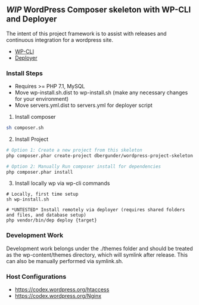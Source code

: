 ## *WIP* WordPress Composer skeleton with WP-CLI and Deployer
The intent of this project framework is to assist with releases and continuous integration for a wordpress site.
 - [WP-CLI](https://make.wordpress.org/cli/)
 - [Deployer](https://deployer.org)

### Install Steps
- Requires >= PHP 7.1, MySQL
- Move wp-install.sh.dist to wp-install.sh (make any necessary changes for your environment)
- Move servers.yml.dist to servers.yml for deployer script

1) Install composer
```bash
sh composer.sh
```
2) Install Project
```bash
# Option 1: Create a new project from this skeleton
php composer.phar create-project dbergunder/wordpress-project-skeleton ./your-project-name

# Option 2: Manually Run composer install for dependencies
php composer.phar install
```
3) Install locally wp via wp-cli commands
```
# Locally, first time setup
sh wp-install.sh

# *UNTESTED* Install remotely via deployer (requires shared folders and files, and database setup)
php vendor/bin/dep deploy {target}
```

### Development Work
Development work belongs under the ./themes folder and should be treated as the wp-content/themes directory, which will symlink after release.  This can also be manually performed via symlink.sh.

### Host Configurations
- https://codex.wordpress.org/htaccess
- https://codex.wordpress.org/Nginx
